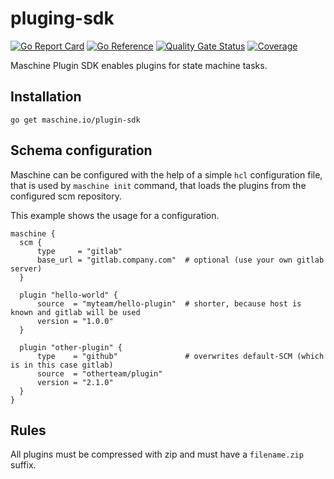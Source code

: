 # pluging-sdk

[![Go Report Card](https://goreportcard.com/badge/github.com/maschineio/plugin-sdk)](https://goreportcard.com/report/github.com/maschineio/plugin-sdk) [![Go Reference](https://pkg.go.dev/badge/maschine.io/plugin-sdk.svg)](https://pkg.go.dev/maschine.io/plugin-sdk) [![Quality Gate Status](https://sonarcloud.io/api/project_badges/measure?project=maschineio_plugin-sdk&metric=alert_status)](https://sonarcloud.io/summary/new_code?id=maschineio_plugin-sdk) [![Coverage](https://sonarcloud.io/api/project_badges/measure?project=maschineio_plugin-sdk&metric=coverage)](https://sonarcloud.io/summary/new_code?id=maschineio_plugin-sdk)

Maschine Plugin SDK enables plugins for state machine tasks.

## Installation

```shell
go get maschine.io/plugin-sdk
```

## Schema configuration

Maschine can be configured with the help of a simple `hcl` configuration file, that is used by `maschine init` command, that loads the plugins from the configured scm repository.

This example shows the usage for a configuration.

```hcl
maschine {
  scm {
      type     = "gitlab"
      base_url = "gitlab.company.com"  # optional (use your own gitlab server)
  }

  plugin "hello-world" {
      source  = "myteam/hello-plugin"  # shorter, because host is known and gitlab will be used
      version = "1.0.0"
  }

  plugin "other-plugin" {
      type    = "github"               # overwrites default-SCM (which is in this case gitlab)
      source  = "otherteam/plugin"
      version = "2.1.0"
  }
}
```

## Rules

All plugins must be compressed with zip and must have a `filename.zip` suffix.
